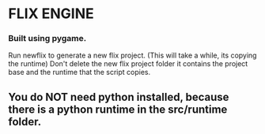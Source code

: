 # FLIX ENGINE
### Built using pygame.

Run newflix to generate a new flix project. (This will take a while, its copying the runtime)
Don't delete the new flix project folder it contains the project base and the runtime that the script copies.

## You do NOT need python installed, because there is a python runtime in the src/runtime folder.
